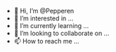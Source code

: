 - 👋 Hi, I’m @Pepperen
- 👀 I’m interested in ...
- 🌱 I’m currently learning ...
- 💞️ I’m looking to collaborate on ...
- 📫 How to reach me ...

<!---
Pepperen/Pepperen is a ✨ special ✨ repository because its `README.md` (this file) appears on your GitHub profile.
You can click the Preview link to take a look at your changes.
--->
